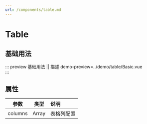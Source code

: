 ```yaml
---
url: /components/table.md
---
```

# Table

## 基础用法

::: preview 基础用法 || 描述
demo-preview=../demo/table/Basic.vue\
:::

## 属性

|  参数   | 类型  | 说明       |
| :-----: | :---: | :--------- |
| columns | Array | 表格列配置 |
